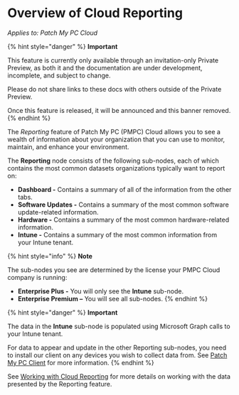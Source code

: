 # Overview of Cloud Reporting

_Applies to: Patch My PC Cloud_

{% hint style="danger" %}
**Important**

This feature is currently only available through an invitation-only Private Preview, as both it and the documentation are under development, incomplete, and subject to change.

Please do not share links to these docs with others outside of the Private Preview.

Once this feature is released, it will be announced and this banner removed.
{% endhint %}

The _Reporting_ feature of Patch My PC (PMPC) Cloud allows you to see a wealth of information about your organization that you can use to monitor, maintain, and enhance your environment.

The **Reporting** node consists of the following sub-nodes, each of which contains the most common datasets organizations typically want to report on:

* **Dashboard -** Contains a summary of all of the information from the other tabs.
* **Software Updates -** Contains a summary of the most common software update-related information.
* **Hardware -** Contains a summary of the most common hardware-related information.
* **Intune  -** Contains a summary of the most common information from your Intune tenant.

{% hint style="info" %}
**Note**

The sub-nodes you see are determined by the license your PMPC Cloud company is running:

* **Enterprise Plus -** You will only see the **Intune** sub-node.
* **Enterprise Premium –** You will see all sub-nodes.
{% endhint %}

{% hint style="danger" %}
**Important**

The data in the **Intune** sub-node is populated using Microsoft Graph calls to your Intune tenant.

For data to appear and update in the other Reporting sub-nodes, you need to install our client on any devices you wish to collect data from. See [Patch My PC Client](../cloud-administration/manage-client-deployment.md) for more information.
{% endhint %}

See [Working with Cloud Reporting](working-with-cloud-reporting.md) for more details on working with the data presented by the Reporting feature.
